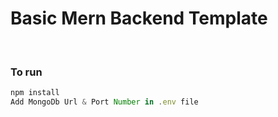 # Basic Mern Backend Template

<br />

### To run

```javascript
npm install
Add MongoDb Url & Port Number in .env file
```
